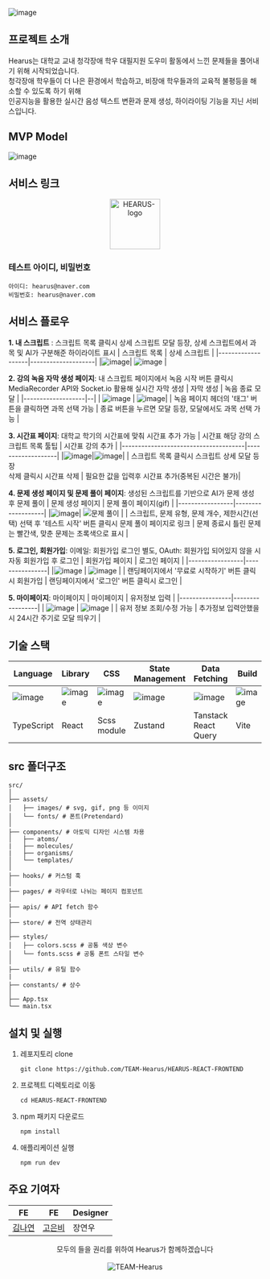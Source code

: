 ![image](https://github.com/user-attachments/assets/9be2766a-7aed-4c24-a1db-16652bb706fd)

## 프로젝트 소개
Hearus는 대학교 교내 청각장애 학우 대필지원 도우미 활동에서 느낀 문제들을 풀어내기 위해 시작되었습니다. </br>
청각장애 학우들이 더 나은 환경에서 학습하고, 비장애 학우들과의 교육적 불평등을 해소할 수 있도록 하기 위해 </br>
인공지능을 활용한 실시간 음성 텍스트 변환과 문제 생성, 하이라이팅 기능을 지닌 서비스입니다.

## MVP Model
![image](https://github.com/user-attachments/assets/6b86e0fc-93fa-4fc4-a77f-1750009f4488)

## 서비스 링크
<p align="center">
  <a href="https://hearus.site/" target="_blank">
    <img src="https://i.ibb.co/CWc1WmJ/logo.png" alt="HEARUS-logo" border="0" width="100"/>
  </a>
</p>

### 테스트 아이디, 비밀번호
```
아이디: hearus@naver.com
비밀번호: hearus@naver.com
```
## 서비스 플로우
**1. 내 스크립트** : 스크립트 목록 클릭시 상세 스크립트 모달 등장, 상세 스크립트에서 과목 및 AI가 구분해준 하이라이트 표시 
|  스크립트 목록  |  상세 스크립트  |
|-------------------|--------------------|
|![image](https://github.com/user-attachments/assets/ecd3a0cf-62d3-4647-9b5c-ca70f4ccb904)| ![image](https://github.com/user-attachments/assets/8a321fb6-3b59-4d68-9c20-138abdfb0720) |
 
**2. 강의 녹음 자막 생성 페이지**: 내 스크립트 페이지에서 녹음 시작 버튼 클릭시 MediaRecorder API와 Socket.io 활용해 실시간 자막 생성
| 자막 생성 | 녹음 종료 모달 | 
|-------------------|--|
| ![image](https://github.com/user-attachments/assets/b2e43478-58ad-4f66-83c1-518cf871ee66) | ![image](https://github.com/user-attachments/assets/c161b894-3490-49e3-b793-4ebda89b2f8e)|
|  녹음 페이지 헤더의 '태그' 버튼을 클릭하면 과목 선택 가능  |  종료 버튼을 누르면 모달 등장, 모달에서도 과목 선택 가능  |

**3. 시간표 페이지**: 대학교 학기의 시간표에 맞춰 시간표 추가 가능 
| 시간표 해당 강의 스크립트 목록 툴팁 | 시간표 강의 추가 |
|--------------------------------------|-------------------|
|![image](https://github.com/user-attachments/assets/576d58a6-10c6-4ad8-bc02-7671f492e798)|![image](https://github.com/user-attachments/assets/2243d948-23aa-4c93-8885-7073ede95057)|
| 스크립트 목록 클릭시 스크립트 상세 모달 등장 <br> 삭제 클릭시 시간표 삭제 | 필요한 값을 입력후 시간표 추가(중복된 시간은 불가)|

**4. 문제 생성 페이지 및 문제 풀이 페이지**: 생성된 스크립트를 기반으로 AI가 문제 생성 후 문제 풀이
| 문제 생성 페이지 | 문제 풀이 페이지(gif) |
|-----------------|-------------------|
|![image](https://github.com/user-attachments/assets/acf2016f-4c13-442e-b4b8-4df0206e851a)| ![문제 풀이](https://github.com/user-attachments/assets/cd04d44c-da75-4c9e-9fb1-81a7f74a986c) |
| 스크립트, 문제 유형, 문제 개수, 제한시간(선택) 선택 후 '테스트 시작' 버튼 클릭시 문제 풀이 페이지로 링크 | 문제 종료시 틀린 문제는 빨간색, 맞춘 문제는 초록색으로 표시 | 

**5. 로그인, 회원가입**: 이메일: 회원가입 로그인 별도, OAuth: 회원가입 되어있지 않을 시 자동 회원가입 후 로그인
| 회원가입 페이지 | 로그인 페이지 |
|-----------------|----------------|
|![image](https://github.com/user-attachments/assets/b375c2d9-10c7-404e-84d4-6bbde0a644c1) | ![image](https://github.com/user-attachments/assets/5d6c2ce7-dd9f-4f57-b913-5d300bebbb4b) |
|  랜딩페이지에서 '무료로 시작하기' 버튼 클릭시 회원가입  |  랜딩페이지에서 '로그인' 버튼 클릭시 로그인  |

**5. 마이페이지**: 마이페이지
| 마이페이지 | 유저정보 입력 |
|----------------|-----------------|
| ![image](https://github.com/user-attachments/assets/3f44852b-702b-4467-a1aa-ea5424481626) | ![image](https://github.com/user-attachments/assets/0963ffbb-27bd-4883-a262-a924a3a6b05e) |
| 유저 정보 조회/수정 가능 | 추가정보 입력안했을 시 24시간 주기로 모달 띄우기 |

## 기술 스택
| Language | Library | CSS | State Management | Data Fetching | Build | 배포 | CI/CD |
|--|--|--|--|--|--|--|--|
| ![image](https://github.com/user-attachments/assets/e5450c28-4022-4e1e-9c15-d962c8d0fe47) | ![image](https://github.com/user-attachments/assets/95a1b711-18d4-4c17-adff-02045bb2445b) | ![image](https://github.com/user-attachments/assets/62fcad28-4446-4ae5-a9b2-dcbbd8588d4e) | ![image](https://github.com/user-attachments/assets/f4eb48fc-d54b-4ab5-9299-bc27c6ae93da) | ![image](https://github.com/user-attachments/assets/03506e89-883b-4da8-a334-e5cad795b420) | ![image](https://github.com/user-attachments/assets/026f6425-a384-48d0-a3cc-3447e4d9ded8) | ![image](https://github.com/user-attachments/assets/50caa2e1-3f05-4059-90ae-c957a529f6ad) | ![image](https://github.com/user-attachments/assets/ad4e87cf-cdea-43f2-bc2d-d5b73769b53f)|
| TypeScript | React | Scss module | Zustand | Tanstack React Query | Vite | Firebase hosting | Github Actions |


## src 폴더구조
```
src/
│
├── assets/
│   ├── images/ # svg, gif, png 등 이미지
│   └── fonts/ # 폰트(Pretendard)
│
├── components/ # 아토믹 디자인 시스템 차용
│   ├── atoms/ 
|   ├── molecules/
|   ├── organisms/
│   └── templates/
│
├── hooks/ # 커스텀 훅
│
├── pages/ # 라우터로 나뉘는 페이지 컴포넌트
│
├── apis/ # API fetch 함수
│
├── store/ # 전역 상태관리
│
├── styles/
│   ├── colors.scss # 공통 색상 변수
│   └── fonts.scss # 공통 폰트 스타일 변수
│
├── utils/ # 유틸 함수
|
├── constants/ # 상수
│
├── App.tsx
└── main.tsx
```


## 설치 및 실행
1. 레포지토리 clone
   ```
   git clone https://github.com/TEAM-Hearus/HEARUS-REACT-FRONTEND
   ```

2. 프로젝트 디렉토리로 이동
   ```
   cd HEARUS-REACT-FRONTEND
   ```

3. npm 패키지 다운로드
   ```
   npm install
   ```

4. 애플리케이션 실행
   ```
   npm run dev
   ```

## 주요 기여자
| FE | FE | Designer |
|--|--|--|
|[김나연](https://github.com/Nangniya) |[고은비](https://github.com/koeunbeee)|장연우|

<p align="center">
  모두의 들을 권리를 위하여 Hearus가 함께하겠습니다
  </br></br>
  <img src="https://img.shields.io/badge/TEAM-Hearus-FF603D?style=for-the-badge" alt="TEAM-Hearus">
</p>

